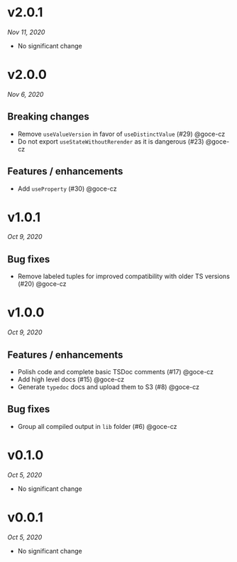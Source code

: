 # v2.0.1
_Nov 11, 2020_

* No significant change

# v2.0.0
_Nov 6, 2020_

## Breaking changes

- Remove `useValueVersion` in favor of `useDistinctValue` (#29) @goce-cz 
- Do not export `useStateWithoutRerender` as it is dangerous (#23) @goce-cz 

## Features / enhancements

- Add `useProperty` (#30) @goce-cz 


# v1.0.1
_Oct 9, 2020_

## Bug fixes

- Remove labeled tuples for improved compatibility with older TS versions (#20) @goce-cz 


# v1.0.0
_Oct 9, 2020_

## Features / enhancements

- Polish code and complete basic TSDoc comments (#17) @goce-cz 
- Add high level docs (#15) @goce-cz 
- Generate `typedoc` docs and upload them to S3 (#8) @goce-cz 

## Bug fixes

- Group all compiled output in `lib` folder (#6) @goce-cz 


# v0.1.0
_Oct 5, 2020_

* No significant change

# v0.0.1
_Oct 5, 2020_

* No significant change

